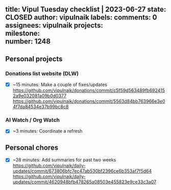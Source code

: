 title:	Vipul Tuesday checklist | 2023-06-27
state:	CLOSED
author:	vipulnaik
labels:	
comments:	0
assignees:	vipulnaik
projects:	
milestone:	
number:	1248
--
## Personal projects

### Donations list website (DLW)

- [x] ~15 minutes: Make a couple of fixes/updates https://github.com/vipulnaik/donations/commit/c5f59d563489fb6924152a9e032081a09b0d0377 https://github.com/vipulnaik/donations/commit/5563d84bb763966e3e04f7da84534e37b99bc8c8

### AI Watch / Org Watch

- [x] ~3 minutes: Coordinate a refresh

## Personal chores

- [x] ~28 minutes: Add summaries for past two weeks https://github.com/vipulnaik/daily-updates/commit/673806bfc7ec47ab530bf2396ce6b353af7f5d64 https://github.com/vipulnaik/daily-updates/commit/4620948bfb478265a08503e455823e9ce33c3a07
